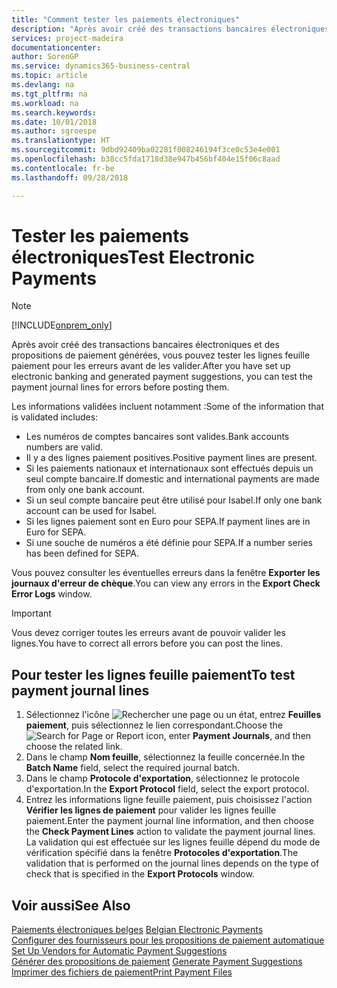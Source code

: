 ```yaml
---
title: "Comment tester les paiements électroniques"
description: "Après avoir créé des transactions bancaires électroniques et des propositions de paiement générées, vous pouvez tester les lignes feuille paiement pour les erreurs avant de les valider."
services: project-madeira
documentationcenter: 
author: SorenGP
ms.service: dynamics365-business-central
ms.topic: article
ms.devlang: na
ms.tgt_pltfrm: na
ms.workload: na
ms.search.keywords: 
ms.date: 10/01/2018
ms.author: sgroespe
ms.translationtype: HT
ms.sourcegitcommit: 9dbd92409ba02281f008246194f3ce0c53e4e001
ms.openlocfilehash: b38cc5fda1718d38e947b456bf404e15f06c8aad
ms.contentlocale: fr-be
ms.lasthandoff: 09/28/2018

---
```

# <a name="test-electronic-payments"></a><span data-ttu-id="ab03f-103">Tester les paiements électroniques</span><span class="sxs-lookup"><span data-stu-id="ab03f-103">Test Electronic Payments</span></span>
> [!Note]
> [!INCLUDE[onprem_only](../../includes/onprem_only_md.md)]

<span data-ttu-id="ab03f-104">Après avoir créé des transactions bancaires électroniques et des propositions de paiement générées, vous pouvez tester les lignes feuille paiement pour les erreurs avant de les valider.</span><span class="sxs-lookup"><span data-stu-id="ab03f-104">After you have set up electronic banking and generated payment suggestions, you can test the payment journal lines for errors before posting them.</span></span>  

<span data-ttu-id="ab03f-105">Les informations validées incluent notamment :</span><span class="sxs-lookup"><span data-stu-id="ab03f-105">Some of the information that is validated includes:</span></span>  

- <span data-ttu-id="ab03f-106">Les numéros de comptes bancaires sont valides.</span><span class="sxs-lookup"><span data-stu-id="ab03f-106">Bank accounts numbers are valid.</span></span>  
- <span data-ttu-id="ab03f-107">Il y a des lignes paiement positives.</span><span class="sxs-lookup"><span data-stu-id="ab03f-107">Positive payment lines are present.</span></span>  
- <span data-ttu-id="ab03f-108">Si les paiements nationaux et internationaux sont effectués depuis un seul compte bancaire.</span><span class="sxs-lookup"><span data-stu-id="ab03f-108">If domestic and international payments are made from only one bank account.</span></span>  
- <span data-ttu-id="ab03f-109">Si un seul compte bancaire peut être utilisé pour Isabel.</span><span class="sxs-lookup"><span data-stu-id="ab03f-109">If only one bank account can be used for Isabel.</span></span>  
- <span data-ttu-id="ab03f-110">Si les lignes paiement sont en Euro pour SEPA.</span><span class="sxs-lookup"><span data-stu-id="ab03f-110">If payment lines are in Euro for SEPA.</span></span>  
- <span data-ttu-id="ab03f-111">Si une souche de numéros a été définie pour SEPA.</span><span class="sxs-lookup"><span data-stu-id="ab03f-111">If a number series has been defined for SEPA.</span></span>  

<span data-ttu-id="ab03f-112">Vous pouvez consulter les éventuelles erreurs dans la fenêtre **Exporter les journaux d'erreur de chèque**.</span><span class="sxs-lookup"><span data-stu-id="ab03f-112">You can view any errors in the **Export Check Error Logs** window.</span></span>  

> [!IMPORTANT]  
>  <span data-ttu-id="ab03f-113">Vous devez corriger toutes les erreurs avant de pouvoir valider les lignes.</span><span class="sxs-lookup"><span data-stu-id="ab03f-113">You have to correct all errors before you can post the lines.</span></span>  

## <a name="to-test-payment-journal-lines"></a><span data-ttu-id="ab03f-114">Pour tester les lignes feuille paiement</span><span class="sxs-lookup"><span data-stu-id="ab03f-114">To test payment journal lines</span></span>  

1.  <span data-ttu-id="ab03f-115">Sélectionnez l'icône ![Rechercher une page ou un état](../../media/ui-search/search_small.png "icône Rechercher une page ou un état"), entrez **Feuilles paiement**, puis sélectionnez le lien correspondant.</span><span class="sxs-lookup"><span data-stu-id="ab03f-115">Choose the ![Search for Page or Report](../../media/ui-search/search_small.png "Search for Page or Report icon") icon, enter **Payment Journals**, and then choose the related link.</span></span>  
2.  <span data-ttu-id="ab03f-116">Dans le champ **Nom feuille**, sélectionnez la feuille concernée.</span><span class="sxs-lookup"><span data-stu-id="ab03f-116">In the **Batch Name** field, select the required journal batch.</span></span>  
3.  <span data-ttu-id="ab03f-117">Dans le champ **Protocole d'exportation**, sélectionnez le protocole d'exportation.</span><span class="sxs-lookup"><span data-stu-id="ab03f-117">In the **Export Protocol** field, select the export protocol.</span></span>  
4.  <span data-ttu-id="ab03f-118">Entrez les informations ligne feuille paiement, puis choisissez l'action **Vérifier les lignes de paiement** pour valider les lignes feuille paiement.</span><span class="sxs-lookup"><span data-stu-id="ab03f-118">Enter the payment journal line information, and then choose the **Check Payment Lines** action to validate the payment journal lines.</span></span> <span data-ttu-id="ab03f-119">La validation qui est effectuée sur les lignes feuille dépend du mode de vérification spécifié dans la fenêtre **Protocoles d'exportation**.</span><span class="sxs-lookup"><span data-stu-id="ab03f-119">The validation that is performed on the journal lines depends on the type of check that is specified in the **Export Protocols** window.</span></span>  

## <a name="see-also"></a><span data-ttu-id="ab03f-120">Voir aussi</span><span class="sxs-lookup"><span data-stu-id="ab03f-120">See Also</span></span>  
 <span data-ttu-id="ab03f-121">[Paiements électroniques belges](belgian-electronic-payments.md) </span><span class="sxs-lookup"><span data-stu-id="ab03f-121">[Belgian Electronic Payments](belgian-electronic-payments.md) </span></span>  
 <span data-ttu-id="ab03f-122">[Configurer des fournisseurs pour les propositions de paiement automatique](how-to-set-up-vendors-for-automatic-payment-suggestions.md) </span><span class="sxs-lookup"><span data-stu-id="ab03f-122">[Set Up Vendors for Automatic Payment Suggestions](how-to-set-up-vendors-for-automatic-payment-suggestions.md) </span></span>  
 <span data-ttu-id="ab03f-123">[Générer des propositions de paiement](how-to-generate-payment-suggestions.md) </span><span class="sxs-lookup"><span data-stu-id="ab03f-123">[Generate Payment Suggestions](how-to-generate-payment-suggestions.md) </span></span>  
 [<span data-ttu-id="ab03f-124">Imprimer des fichiers de paiement</span><span class="sxs-lookup"><span data-stu-id="ab03f-124">Print Payment Files</span></span>](how-to-print-payment-files.md)

